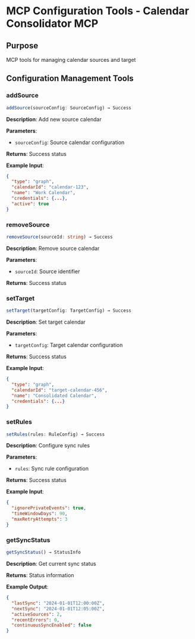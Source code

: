 # MCP Configuration Tools - Calendar Consolidator MCP

## Purpose
MCP tools for managing calendar sources and target

## Configuration Management Tools

### addSource
```typescript
addSource(sourceConfig: SourceConfig) → Success
```
**Description**: Add new source calendar

**Parameters**:
- `sourceConfig`: Source calendar configuration

**Returns**: Success status

**Example Input**:
```json
{
  "type": "graph",
  "calendarId": "calendar-123",
  "name": "Work Calendar",
  "credentials": {...},
  "active": true
}
```

### removeSource
```typescript
removeSource(sourceId: string) → Success
```
**Description**: Remove source calendar

**Parameters**:
- `sourceId`: Source identifier

**Returns**: Success status

### setTarget
```typescript
setTarget(targetConfig: TargetConfig) → Success
```
**Description**: Set target calendar

**Parameters**:
- `targetConfig`: Target calendar configuration

**Returns**: Success status

**Example Input**:
```json
{
  "type": "graph",
  "calendarId": "target-calendar-456",
  "name": "Consolidated Calendar",
  "credentials": {...}
}
```

### setRules
```typescript
setRules(rules: RuleConfig) → Success
```
**Description**: Configure sync rules

**Parameters**:
- `rules`: Sync rule configuration

**Returns**: Success status

**Example Input**:
```json
{
  "ignorePrivateEvents": true,
  "timeWindowDays": 90,
  "maxRetryAttempts": 3
}
```

### getSyncStatus
```typescript
getSyncStatus() → StatusInfo
```
**Description**: Get current sync status

**Returns**: Status information

**Example Output**:
```json
{
  "lastSync": "2024-01-01T12:00:00Z",
  "nextSync": "2024-01-01T12:05:00Z",
  "activeSources": 2,
  "recentErrors": 0,
  "continuousSyncEnabled": false
}
```
